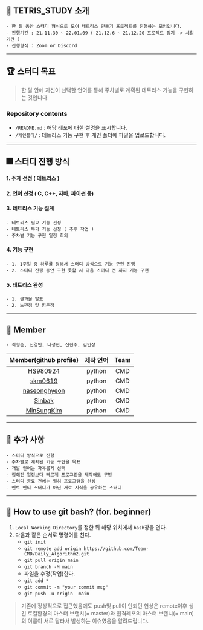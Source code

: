 ## 🎯 TETRIS_STUDY 소개
	- 한 달 동안 스터디 형식으로 모여 테트리스 만들기 프로젝트를 진행하는 모임입니다.
	- 진행기간 : 21.11.30 ~ 22.01.09 ( 21.12.6 ~ 21.12.20 프로젝트 정지 -> 시험 기간 )
	- 진행형식 : Zoom or Discord
---
## 🏆 스터디 목표
 > 한 달 안에 자신이 선택한 언어를 통해 주차별로 계획된 테트리스 기능을 구현하는 것입니다.
### Repository contents
- `/README.md` : 해당 레포에 대한 설명을 표시합니다.  
- `/개인폴더/` : 테트리스 기능 구현 후 개인 폴더에 파일을 업로드합니다.
---

## 🎆 스터디 진행 방식
#### 1. 주제 선정 ( 테트리스 )
#### 2. 언어 선정 ( C, C++, 자바, 파이썬 등)
#### 3. 테트리스 기능 설계
	- 테트리스 필요 기능 선정
	- 테트리스 부가 기능 선정 ( 추후 작업 )
	- 주차별 기능 구현 일정 회의
#### 4. 기능 구현
	- 1. 1주일 중 하루를 정해서 스터디 방식으로 기능 구현 진행
	- 2. 스터디 진행 동안 구현 못할 시 다음 스터디 전 까지 기능 구현 	
#### 5. 테트리스 완성
	- 1. 결과물 발표
	- 2. 느낀점 및 힘든점
---

## 🎫 Member
	- 최형순, 신경민, 나성현, 신현수, 김민성
| Member(github profile) | 제작 언어 | Team |
|:---------:|:---------:|:-----:|
|[HS980924](https://github.com/HS980924)| python | CMD |
|[skm0619](https://github.com/skm0619)| python | CMD |
|[naseonghyeon](https://github.com/naseonghyeon)| python | CMD |
|[Sinbak](https://github.com/sinbak)| python | CMD |
|[MinSungKim](https://github.com/alstjd84)| python | CMD |

---
## 🍔 추가 사항
	- 스터디 방식으로 진행
	- 주차별로 계획된 기능 구현을 목표
	- 개발 언어는 자유롭게 선택
	- 정해진 일정보다 빠르게 프로그램을 제작해도 무방
	- 스터디 종료 전에는 필히 프로그램을 완성
	- 멘토 멘티 스터디가 아닌 서로 지식을 공유하는 스터디

---
## 🤔 How to use git bash? (for. beginner)
1. `Local Working Directory`를 정한 뒤 해당 위치에서 `bash`창을 연다.
2. 다음과 같은 순서로 명령어를 친다.
    - `git init`
    - `git remote add origin https://github.com/Team-CMD/Daily_Algorithm2.git`
    - `git pull origin main`
    - `git branch -M main`
    - 파일을 수정(작업)한다.
    - `git add *`
    - `git commit -m "your commit msg"`
    - `git push -u origin  main` 
  > 기존에 정상적으로 접근했음에도 push및 pull이 안되던 현상은 remote이후 생긴 로컬환경의 마스터 브랜치(= master)와 원격레포의 마스터 브랜치(= main)의 이름이 서로  달라서 발생하는 이슈였음을 알려드립니다.